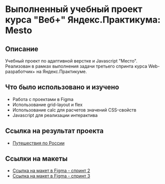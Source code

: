 # Выполненный учебный проект курса "Веб+" Яндекс.Практикума: Mesto

## Описание

Учебный проект по адаптивной верстке и Javascript "Место". Реализован в рамках выполнения задачи третьего спринта курса Web-разработчик+ на Яндекс.Практикуме.

## Что было использовано и изучено
* Работа с проектами в Figma
* Использование grid-layout и flex
* Использование calc для расчетов значений CSS-свойств
* Javascript для реализации интерактива

## Ссылка на результат проекта

* [Путешествия по России](https://fedbka.github.io/mesto-project/index.html)
## Ссылки на макеты

* [Ссылка на макет в Figma - спринт 2](https://www.figma.com/file/2cn9N9jSkmxD84oJik7xL7/JavaScript.-Sprint-4?node-id=0%3A1)
* [Ссылка на макет в Figma - спринт 3](https://www.figma.com/file/bjyvbKKJN2naO0ucURl2Z0/JavaScript.-Sprint-5?node-id=0%3A1)
